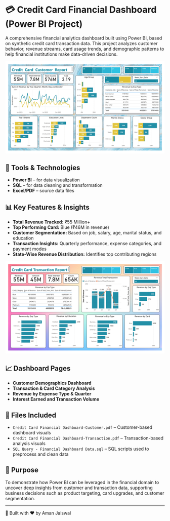 # 💳 Credit Card Financial Dashboard (Power BI Project)

A comprehensive financial analytics dashboard built using Power BI, based on synthetic credit card transaction data. This project analyzes customer behavior, revenue streams, card usage trends, and demographic patterns to help financial institutions make data-driven decisions.

![Company Logo](https://github.com/AmanJaiswal9973/Credit_Card_Financial_Dashboard_1/blob/main/Credit%20Card%20Financial%20Dashboard-Customer_page-00%20001.jpg)

## 🔧 Tools & Technologies
- **Power BI** – for data visualization
- **SQL** – for data cleaning and transformation
- **Excel/PDF** – source data files

## 📊 Key Features & Insights
- **Total Revenue Tracked:** ₹55 Million+
- **Top Performing Card:** Blue (₹46M in revenue)
- **Customer Segmentation:** Based on job, salary, age, marital status, and education
- **Transaction Insights:** Quarterly performance, expense categories, and payment modes
- **State-Wise Revenue Distribution:** Identifies top contributing regions

![Company Logo](https://github.com/AmanJaiswal9973/Credit_Card_Financial_Dashboard_1/blob/main/Credit%20Card%20Financial%20Dashboard-Transaction%201_page-0001.jpg)

## 📈 Dashboard Pages
- **Customer Demographics Dashboard**
- **Transaction & Card Category Analysis**
- **Revenue by Expense Type & Quarter**
- **Interest Earned and Transaction Volume**

## 📂 Files Included
- `Credit Card Financial Dashboard-Customer.pdf` – Customer-based dashboard visuals
- `Credit Card Financial Dashboard-Transaction.pdf` – Transaction-based analysis visuals
- `SQL Query - Financial Dashboard Data.sql` – SQL scripts used to preprocess and clean data

## 📌 Purpose
To demonstrate how Power BI can be leveraged in the financial domain to uncover deep insights from customer and transaction data, supporting business decisions such as product targeting, card upgrades, and customer segmentation.

---

📍 Built with ❤️ by Aman Jaiswal
